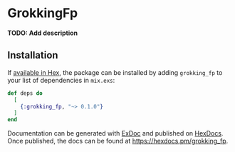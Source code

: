 # GrokkingFp

**TODO: Add description**

## Installation

If [available in Hex](https://hex.pm/docs/publish), the package can be installed
by adding `grokking_fp` to your list of dependencies in `mix.exs`:

```elixir
def deps do
  [
    {:grokking_fp, "~> 0.1.0"}
  ]
end
```

Documentation can be generated with [ExDoc](https://github.com/elixir-lang/ex_doc)
and published on [HexDocs](https://hexdocs.pm). Once published, the docs can
be found at <https://hexdocs.pm/grokking_fp>.

